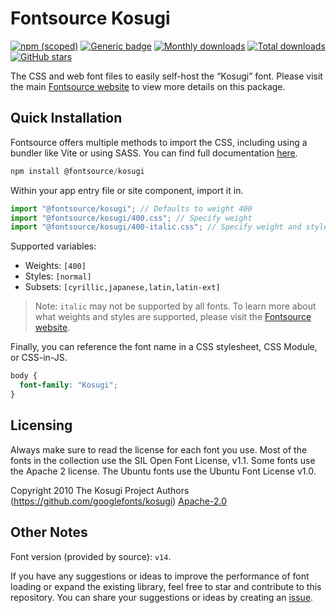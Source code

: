 # Fontsource Kosugi

[![npm (scoped)](https://img.shields.io/npm/v/@fontsource/kosugi?color=brightgreen)](https://www.npmjs.com/package/@fontsource/kosugi) [![Generic badge](https://img.shields.io/badge/fontsource-passing-brightgreen)](https://github.com/fontsource/fontsource) [![Monthly downloads](https://badgen.net/npm/dm/@fontsource/kosugi)](https://github.com/fontsource/fontsource) [![Total downloads](https://badgen.net/npm/dt/@fontsource/kosugi)](https://github.com/fontsource/fontsource) [![GitHub stars](https://img.shields.io/github/stars/fontsource/fontsource.svg?style=social&label=Star)](https://github.com/fontsource/fontsource/stargazers)

The CSS and web font files to easily self-host the “Kosugi” font. Please visit the main [Fontsource website](https://fontsource.org/fonts/kosugi) to view more details on this package.

## Quick Installation

Fontsource offers multiple methods to import the CSS, including using a bundler like Vite or using SASS. You can find full documentation [here](https://fontsource.org/docs/getting-started/introduction).

```javascript
npm install @fontsource/kosugi
```

Within your app entry file or site component, import it in.

```javascript
import "@fontsource/kosugi"; // Defaults to weight 400
import "@fontsource/kosugi/400.css"; // Specify weight
import "@fontsource/kosugi/400-italic.css"; // Specify weight and style
```

Supported variables:
- Weights: `[400]`
- Styles: `[normal]`
- Subsets: `[cyrillic,japanese,latin,latin-ext]`

> Note: `italic` may not be supported by all fonts. To learn more about what weights and styles are supported, please visit the [Fontsource website](https://fontsource.org/fonts/kosugi).

Finally, you can reference the font name in a CSS stylesheet, CSS Module, or CSS-in-JS.

```css
body {
  font-family: "Kosugi";
}
```

## Licensing
Always make sure to read the license for each font you use. Most of the fonts in the collection use the SIL Open Font License, v1.1. Some fonts use the Apache 2 license. The Ubuntu fonts use the Ubuntu Font License v1.0.

Copyright 2010 The Kosugi Project Authors (https://github.com/googlefonts/kosugi)
[Apache-2.0](http://www.apache.org/licenses/LICENSE-2.0.html)

## Other Notes
Font version (provided by source): `v14`.

If you have any suggestions or ideas to improve the performance of font loading or expand the existing library, feel free to star and contribute to this repository. You can share your suggestions or ideas by creating an [issue](https://github.com/fontsource/fontsource/issues).